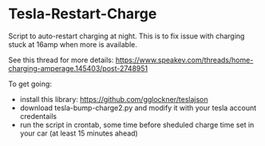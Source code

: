 # Tesla-Restart-Charge
Script to auto-restart charging at night. This is to fix issue with charging stuck at 16amp when more is available.

See this thread for more details:
https://www.speakev.com/threads/home-charging-amperage.145403/post-2748951

To get going:
* install this library: https://github.com/gglockner/teslajson
* download tesla-bump-charge2.py and modify it with your tesla account credentails
* run the script in crontab, some time before sheduled charge time set in your car (at least 15 minutes ahead)
